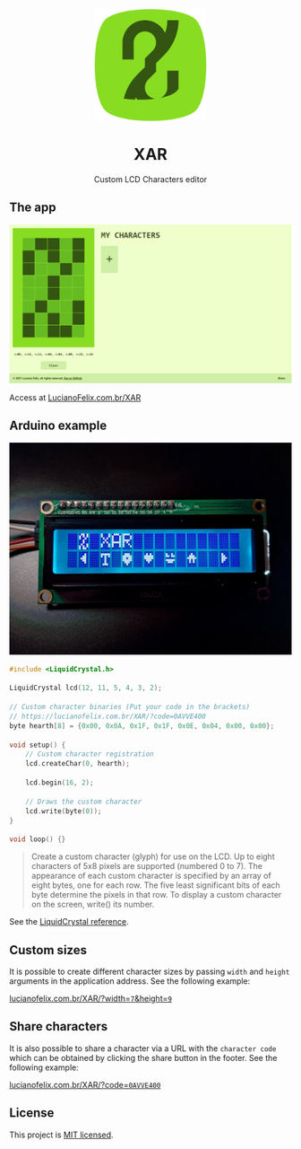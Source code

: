<p align="center">
    <a href="https://lucianofelix.com.br/XAR" target="_blank" rel="noopener noreferrer">
        <img src="./assets/icons/icon.svg" width="200" alt="XAR logo">
    </a>
</p>

<h1 align="center">XAR</h1>
<p align="center">
    Custom LCD Characters editor
</p>

## The app

![XAR app desktop](./assets/screenshots/app-desktop.webp)

Access at [LucianoFelix.com.br/XAR](https://lucianofelix.com.br/XAR/)

## Arduino example

![](./assets/images/arduino-example.webp)

```c++
#include <LiquidCrystal.h>

LiquidCrystal lcd(12, 11, 5, 4, 3, 2);

// Custom character binaries (Put your code in the brackets)
// https://lucianofelix.com.br/XAR/?code=0AVVE400
byte hearth[8] = {0x00, 0x0A, 0x1F, 0x1F, 0x0E, 0x04, 0x00, 0x00};

void setup() {
    // Custom character registration
    lcd.createChar(0, hearth);

    lcd.begin(16, 2);
    
    // Draws the custom character
    lcd.write(byte(0));
}

void loop() {}

```

> Create a custom character (glyph) for use on the LCD. Up to eight characters of 5x8 pixels are supported (numbered 0 to 7). The appearance of each custom character is specified by an array of eight bytes, one for each row. The five least significant bits of each byte determine the pixels in that row. To display a custom character on the screen, write() its number.

See the [LiquidCrystal reference](https://www.arduino.cc/en/Reference/LiquidCrystal).

## Custom sizes

It is possible to create different character sizes by passing `width` and `height` arguments in the application address. See the following example:

[lucianofelix.com.br/XAR/?width=`7`&height=`9`](https://lucianofelix.com.br/XAR/?width=7&height=9)

## Share characters

It is also possible to share a character via a URL with the `character code` which can be obtained by clicking the share button in the footer. See the following example:

[lucianofelix.com.br/XAR/?code=`0AVVE400`](https://lucianofelix.com.br/XAR/?code=0AVVE400)

## License
This project is [MIT licensed](https://github.com/FelixLuciano/XAR/blob/main/LICENSE).
